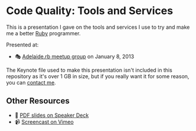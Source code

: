 # Code Quality: Tools and Services

This is a presentation I gave on the tools and services I use to try
and make me a better [Ruby][] programmer.

Presented at:

- :performing_arts: [Adelaide.rb meetup group][adelaide-rb] on January 8, 2013

The Keynote file used to make this presentation isn't included in this
repository as it's over 1 GB in size, but if you really want it for some reason,
you can [contact me][twitter-url].

## Other Resources

- :card_index: [PDF slides on Speaker Deck][speakerdeck]
- :video_camera: [Screencast on Vimeo][vimeo]

[adelaide-rb]: https://www.meetup.com/adelaiderb/
[Ruby]: https://www.ruby-lang.org/en/
[speakerdeck]: https://speakerdeck.com/paulfioravanti/code-quality-tools-and-services
[twitter-url]: https://twitter.com/paulfioravanti
[vimeo]: https://vimeo.com/paulfioravanti/code-quality
